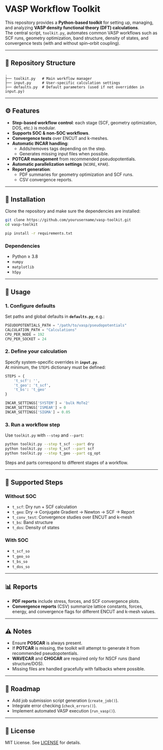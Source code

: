 # VASP Workflow Toolkit

This repository provides a **Python-based toolkit** for setting up, managing, and analyzing **VASP density functional theory (DFT) calculations**.  
The central script, `toolkit.py`, automates common VASP workflows such as SCF runs, geometry optimization, band structure, density of states, and convergence tests (with and without spin–orbit coupling).

---

## 📂 Repository Structure

```
.
├── toolkit.py   # Main workflow manager
├── input.py     # User-specific calculation settings
├── defaults.py  # Default parameters (used if not overridden in input.py)
```

---

## ⚙️ Features

- **Step-based workflow control**: each stage (SCF, geometry optimization, DOS, etc.) is modular.  
- **Supports SOC & non-SOC workflows**.  
- **Convergence tests** over ENCUT and k-meshes.  
- **Automatic INCAR handling**:
  - Adds/removes tags depending on the step.  
  - Generates missing input files when possible.  
- **POTCAR management** from recommended pseudopotentials.  
- **Automatic parallelization settings** (`NCORE`, `KPAR`).  
- **Report generation**:
  - PDF summaries for geometry optimization and SCF runs.  
  - CSV convergence reports.  

---

## 🚀 Installation

Clone the repository and make sure the dependencies are installed:

```bash
git clone https://github.com/yourusername/vasp-toolkit.git
cd vasp-toolkit

pip install -r requirements.txt
```

### Dependencies
- Python ≥ 3.8  
- `numpy`  
- `matplotlib`  
- `h5py`  

---

## 📝 Usage

### 1. Configure defaults
Set paths and global defaults in **`defaults.py`**, e.g.:

```python
PSEUDOPOTENTIALS_PATH = "/path/to/vasp/pseudopotentials"
CALCULATION_PATH = "Calculations"
CPU_PER_NODE = 192
CPU_PER_SOCKET = 24
```

### 2. Define your calculation
Specify system-specific overrides in **`input.py`**.  
At minimum, the `STEPS` dictionary must be defined:

```python
STEPS = {
    't_scf': '',    
    't_geo': 't_scf',
    't_bs': 't_geo'
}

INCAR_SETTINGS['SYSTEM'] = 'bulk MoTe2'
INCAR_SETTINGS['ISMEAR'] = 0
INCAR_SETTINGS['SIGMA'] = 0.05
```

### 3. Run a workflow step
Use `toolkit.py` with `--step` and `--part`:

```bash
python toolkit.py --step t_scf --part dry
python toolkit.py --step t_scf --part scf
python toolkit.py --step t_geo --part cg_opt
```

Steps and parts correspond to different stages of a workflow.

---

## 📖 Supported Steps

### Without SOC
- `t_scf`: Dry run + SCF calculation  
- `t_geo`: Dry → Conjugate Gradient → Newton → SCF → Report  
- `t_conv_test`: Convergence studies over ENCUT and k-mesh  
- `t_bs`: Band structure  
- `t_dos`: Density of states  

### With SOC
- `t_scf_so`  
- `t_geo_so`  
- `t_bs_so`  
- `t_dos_so`  

---

## 📊 Reports

- **PDF reports** include stress, forces, and SCF convergence plots.  
- **Convergence reports** (CSV) summarize lattice constants, forces, energy, and convergence flags for different ENCUT and k-mesh values.  

---

## ⚠️ Notes

- Ensure **POSCAR** is always present.  
- If **POTCAR** is missing, the toolkit will attempt to generate it from recommended pseudopotentials.  
- **WAVECAR** and **CHGCAR** are required only for NSCF runs (band structure/DOS).  
- Missing files are handled gracefully with fallbacks where possible.  

---

## 📌 Roadmap

- Add job submission script generation (`create_job()`).  
- Integrate error checking (`check_errors()`).  
- Implement automated VASP execution (`run_vasp()`).  

---

## 📜 License

MIT License. See [LICENSE](LICENSE) for details.  
